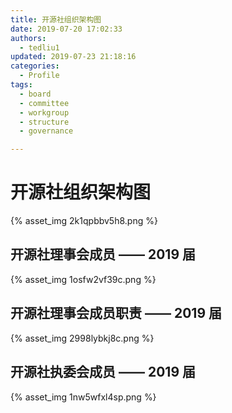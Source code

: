 ```yaml
---
title: 开源社组织架构图
date: 2019-07-20 17:02:33
authors:
  - tedliu1
updated: 2019-07-23 21:18:16
categories:
  - Profile
tags:
  - board
  - committee
  - workgroup
  - structure
  - governance

---
```


# 开源社组织架构图

{% asset\_img 2k1qpbbv5h8.png %}

  

## 开源社理事会成员 —— 2019 届

{% asset\_img 1osfw2vf39c.png %}

##   

## 开源社理事会成员职责 —— 2019 届

{% asset\_img 2998lybkj8c.png %}

##   

## 开源社执委会成员 —— 2019 届

{% asset\_img 1nw5wfxl4sp.png %}